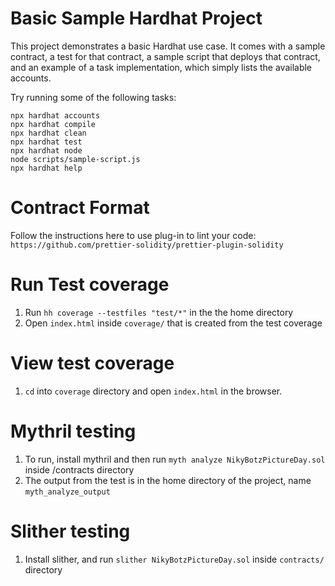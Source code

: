 # Basic Sample Hardhat Project

This project demonstrates a basic Hardhat use case. It comes with a sample contract, a test for that contract, a sample script that deploys that contract, and an example of a task implementation, which simply lists the available accounts.

Try running some of the following tasks:

```shell
npx hardhat accounts
npx hardhat compile
npx hardhat clean
npx hardhat test
npx hardhat node
node scripts/sample-script.js
npx hardhat help
```

# Contract Format
Follow the instructions here to use plug-in to lint your code:
`https://github.com/prettier-solidity/prettier-plugin-solidity`

# Run Test coverage
1. Run `hh coverage --testfiles "test/*"` in the the home directory
2. Open `index.html` inside `coverage/` that is created from the test coverage

# View test coverage
1. `cd` into `coverage` directory and open `index.html` in the browser.

# Mythril testing
1. To run, install mythril and then run `myth analyze NikyBotzPictureDay.sol` inside /contracts directory
2. The output from the test is in the home directory of the project, name `myth_analyze_output`

# Slither testing
1. Install slither, and run `slither NikyBotzPictureDay.sol` inside `contracts/` directory
